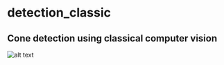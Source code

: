 # detection_classic
## Cone detection using classical computer vision

![alt text](output/outputs.png)
